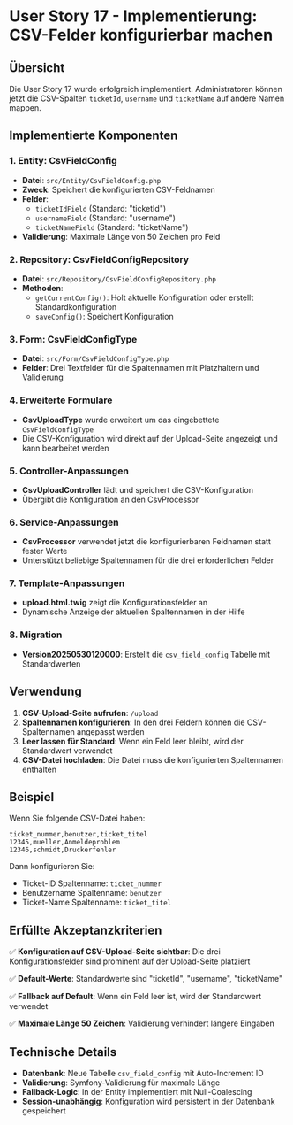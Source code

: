 # User Story 17 - Implementierung: CSV-Felder konfigurierbar machen

## Übersicht
Die User Story 17 wurde erfolgreich implementiert. Administratoren können jetzt die CSV-Spalten `ticketId`, `username` und `ticketName` auf andere Namen mappen.

## Implementierte Komponenten

### 1. Entity: CsvFieldConfig
- **Datei**: `src/Entity/CsvFieldConfig.php`
- **Zweck**: Speichert die konfigurierten CSV-Feldnamen
- **Felder**:
  - `ticketIdField` (Standard: "ticketId")
  - `usernameField` (Standard: "username") 
  - `ticketNameField` (Standard: "ticketName")
- **Validierung**: Maximale Länge von 50 Zeichen pro Feld

### 2. Repository: CsvFieldConfigRepository
- **Datei**: `src/Repository/CsvFieldConfigRepository.php`
- **Methoden**:
  - `getCurrentConfig()`: Holt aktuelle Konfiguration oder erstellt Standardkonfiguration
  - `saveConfig()`: Speichert Konfiguration

### 3. Form: CsvFieldConfigType
- **Datei**: `src/Form/CsvFieldConfigType.php`
- **Felder**: Drei Textfelder für die Spaltennamen mit Platzhaltern und Validierung

### 4. Erweiterte Formulare
- **CsvUploadType** wurde erweitert um das eingebettete `CsvFieldConfigType`
- Die CSV-Konfiguration wird direkt auf der Upload-Seite angezeigt und kann bearbeitet werden

### 5. Controller-Anpassungen
- **CsvUploadController** lädt und speichert die CSV-Konfiguration
- Übergibt die Konfiguration an den CsvProcessor

### 6. Service-Anpassungen
- **CsvProcessor** verwendet jetzt die konfigurierbaren Feldnamen statt fester Werte
- Unterstützt beliebige Spaltennamen für die drei erforderlichen Felder

### 7. Template-Anpassungen
- **upload.html.twig** zeigt die Konfigurationsfelder an
- Dynamische Anzeige der aktuellen Spaltennamen in der Hilfe

### 8. Migration
- **Version20250530120000**: Erstellt die `csv_field_config` Tabelle mit Standardwerten

## Verwendung

1. **CSV-Upload-Seite aufrufen**: `/upload`
2. **Spaltennamen konfigurieren**: In den drei Feldern können die CSV-Spaltennamen angepasst werden
3. **Leer lassen für Standard**: Wenn ein Feld leer bleibt, wird der Standardwert verwendet
4. **CSV-Datei hochladen**: Die Datei muss die konfigurierten Spaltennamen enthalten

## Beispiel

Wenn Sie folgende CSV-Datei haben:
```csv
ticket_nummer,benutzer,ticket_titel
12345,mueller,Anmeldeproblem
12346,schmidt,Druckerfehler
```

Dann konfigurieren Sie:
- Ticket-ID Spaltenname: `ticket_nummer`
- Benutzername Spaltenname: `benutzer`
- Ticket-Name Spaltenname: `ticket_titel`

## Erfüllte Akzeptanzkriterien

✅ **Konfiguration auf CSV-Upload-Seite sichtbar**: Die drei Konfigurationsfelder sind prominent auf der Upload-Seite platziert

✅ **Default-Werte**: Standardwerte sind "ticketId", "username", "ticketName"

✅ **Fallback auf Default**: Wenn ein Feld leer ist, wird der Standardwert verwendet

✅ **Maximale Länge 50 Zeichen**: Validierung verhindert längere Eingaben

## Technische Details

- **Datenbank**: Neue Tabelle `csv_field_config` mit Auto-Increment ID
- **Validierung**: Symfony-Validierung für maximale Länge
- **Fallback-Logic**: In der Entity implementiert mit Null-Coalescing
- **Session-unabhängig**: Konfiguration wird persistent in der Datenbank gespeichert
